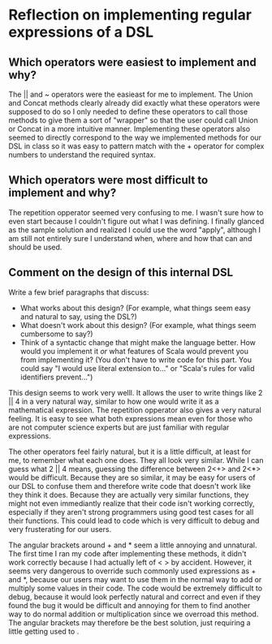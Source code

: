 # Reflection on implementing regular expressions of a DSL

## Which operators were easiest to implement and why?

The || and ~ operators were the easieast for me to implement. The Union and Concat methods clearly already did exactly what these operators were supposed to do so I only needed to define these operators to call those methods to give them a sort of "wrapper" so that the user could call Union or Concat in a more intuitive manner. Implementing these operators also seemed to directly correspond to the way we implemented methods for our DSL in class so it was easy to pattern match with the + operator for complex numbers to understand the required syntax.

## Which operators were most difficult to implement and why?

The repetition opperator seemed very confusing to me. I wasn't sure how to even start because I couldn't figure out what I was defining. I finally glanced as the sample solution and realized I could use the word "apply", although I am still not entirely sure I understand when, where and how that can and should be used.


## Comment on the design of this internal DSL

Write a few brief paragraphs that discuss:
   + What works about this design? (For example, what things seem easy and
   natural to say, using the DSL?)
   + What doesn't work about this design? (For example, what things seem
   cumbersome to say?)
   + Think of a syntactic change that might make the language better. How would
   you implement it _or_ what features of Scala would prevent you from
   implementing it? (You don't have to write code for this part. You could say
   "I would use literal extension to..." or "Scala's rules for valid
   identifiers prevent...")


   This design seems to work very welll. It allows the user to write things like 2 || 4 in a very natural way, similar to how one would write it as a mathematical expression. The repetition opperator also gives a very natural feeling. It is easy to see what both expressions mean even for those who are not computer science experts but are just familiar with regular expressions. 

   The other operators feel fairly natural, but it is a little difficult, at least for me, to remember what each one does. They all look very similar. While I can guess what 2 || 4 means, guessing the difference between 2<+> and 2<*> would be difficult. Because they are so similar, it may be easy for users of our DSL to confuse them and therefore write code that doesn't work like they think it does. Because they are actually very similar functions, they might not even immediantly realize that their code isn't working correctly, especially if they aren't strong programmers using good test cases for all their functions. This could lead to code which is very difficult to debug and very frusterating for our users.

   The angular brackets around + and * seem a little annoying and unnatural. The first time I ran my code after implementing these methods, it didn't work correctly because I had actually left of < > by accident. However, it seems very dangerous to override such commonly used expressions as + and *, because our users may want to use them in the normal way to add or multiply some values in their code. The code would be extremely difficult to debug, because it would look perfectly natural and correct and even if they found the bug it would be difficult and annoying for them to find another way to do normal addition or multiplication since we overroad this method. The angular brackets may therefore be the best solution, just requiring a little getting used to .